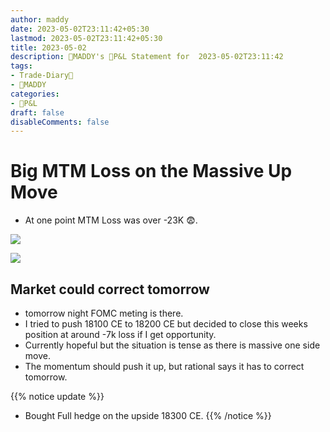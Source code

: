 ```yaml
---
author: maddy
date: 2023-05-02T23:11:42+05:30
lastmod: 2023-05-02T23:11:42+05:30
title: 2023-05-02
description: 🧔MADDY's 💸P&L Statement for  2023-05-02T23:11:42 
tags:
- Trade-Diary📗
- 🧔MADDY
categories: 
- 💸P&L
draft: false
disableComments: false
---
```

# Big MTM Loss on the Massive Up Move  

- At one point MTM Loss was over -23K 😨.

![](https://i.imgur.com/Lm0XXah.png)

![](https://i.imgur.com/ttAVO5O.png)

## Market could correct tomorrow

- tomorrow night FOMC meting is there. 
- I tried to push 18100 CE to 18200 CE but decided to close this weeks position at around -7k loss if I get opportunity.
- Currently hopeful but the situation is tense as there is massive one side move.
- The momentum should push it up, but rational says it has to correct tomorrow.

{{% notice update %}}
- Bought Full hedge on the upside 18300 CE.
{{% /notice %}}
